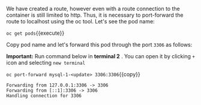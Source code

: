  We have created a route, however even with a route connection to the container is still limited to http. Thus, it is necessary to port-forward the route to localhost using the oc tool. Let's see the pod name:

`oc get pods`{{execute}}

Copy pod name and let's forward this pod through the port `3306` as follows:

**Important:** Run command below in **terminal 2** . You can open it by clicking `+` icon and selecting `new terminal`

`oc port-forward mysql-1-<update> 3306:3306`{{copy}}

```
Forwarding from 127.0.0.1:3306 -> 3306
Forwarding from [::1]:3306 -> 3306
Handling connection for 3306
```

